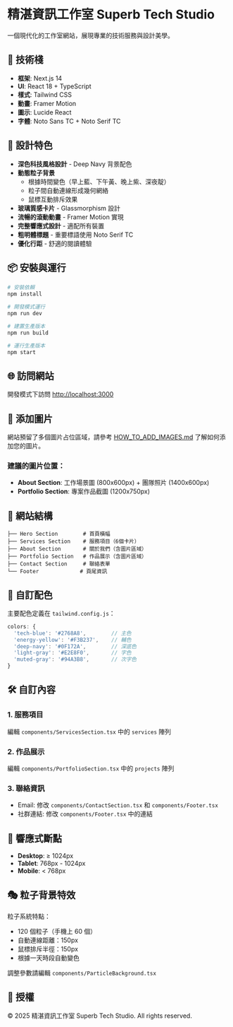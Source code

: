 # 精湛資訊工作室 Superb Tech Studio

一個現代化的工作室網站，展現專業的技術服務與設計美學。

## 🚀 技術棧

- **框架**: Next.js 14
- **UI**: React 18 + TypeScript
- **樣式**: Tailwind CSS
- **動畫**: Framer Motion
- **圖示**: Lucide React
- **字體**: Noto Sans TC + Noto Serif TC

## 🎨 設計特色

- **深色科技風格設計** - Deep Navy 背景配色
- **動態粒子背景** 
  - 根據時間變色（早上藍、下午黃、晚上紫、深夜靛）
  - 粒子間自動連線形成幾何網絡
  - 鼠標互動排斥效果
- **玻璃質感卡片** - Glassmorphism 設計
- **流暢的滾動動畫** - Framer Motion 實現
- **完整響應式設計** - 適配所有裝置
- **粗明體標題** - 重要標語使用 Noto Serif TC
- **優化行距** - 舒適的閱讀體驗

## 📦 安裝與運行

```bash
# 安裝依賴
npm install

# 開發模式運行
npm run dev

# 建置生產版本
npm run build

# 運行生產版本
npm start
```

## 🌐 訪問網站

開發模式下訪問 [http://localhost:3000](http://localhost:3000)

## 📸 添加圖片

網站預留了多個圖片占位區域，請參考 [HOW_TO_ADD_IMAGES.md](./HOW_TO_ADD_IMAGES.md) 了解如何添加您的圖片。

### 建議的圖片位置：
- **About Section**: 工作場景圖 (800x600px) + 團隊照片 (1400x600px)
- **Portfolio Section**: 專案作品截圖 (1200x750px)

## 🎯 網站結構

```
├── Hero Section        # 首頁橫幅
├── Services Section    # 服務項目（6個卡片）
├── About Section       # 關於我們（含圖片區域）
├── Portfolio Section   # 作品展示（含圖片區域）
├── Contact Section     # 聯絡表單
└── Footer             # 頁尾資訊
```

## 🎨 自訂配色

主要配色定義在 `tailwind.config.js`：

```javascript
colors: {
  'tech-blue': '#2768A8',        // 主色
  'energy-yellow': '#F3B237',    // 輔色
  'deep-navy': '#0F172A',        // 深底色
  'light-gray': '#E2E8F0',       // 字色
  'muted-gray': '#94A3B8',       // 次字色
}
```

## 🛠️ 自訂內容

### 1. 服務項目
編輯 `components/ServicesSection.tsx` 中的 `services` 陣列

### 2. 作品展示
編輯 `components/PortfolioSection.tsx` 中的 `projects` 陣列

### 3. 聯絡資訊
- Email: 修改 `components/ContactSection.tsx` 和 `components/Footer.tsx`
- 社群連結: 修改 `components/Footer.tsx` 中的連結

## 📱 響應式斷點

- **Desktop**: ≥ 1024px
- **Tablet**: 768px - 1024px  
- **Mobile**: < 768px

## 🎭 粒子背景特效

粒子系統特點：
- 120 個粒子（手機上 60 個）
- 自動連線距離：150px
- 鼠標排斥半徑：150px
- 根據一天時段自動變色

調整參數請編輯 `components/ParticleBackground.tsx`

## 📄 授權

© 2025 精湛資訊工作室 Superb Tech Studio. All rights reserved.

